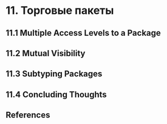 # 11. Торговые пакеты

## 11.1 Multiple Access Levels to a Package
## 11.2 Mutual Visibility
## 11.3 Subtyping Packages
## 11.4 Concluding Thoughts

## References
